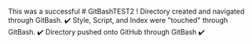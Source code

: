 This was a successful # GitBashTEST2 !
  Directory created and navigated through GitBash. ✔️
  Style, Script, and Index were "touched" through GitBash. ✔️
  Directory pushed onto GitHub through GitBash ✔️

